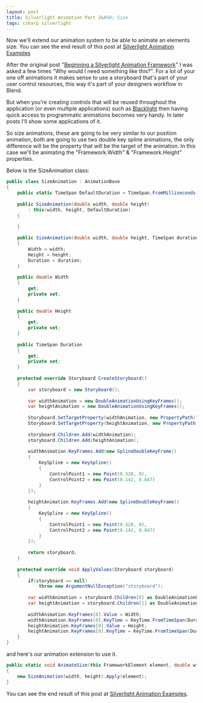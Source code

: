 ```yaml
---
layout: post
title: Silverlight Animation Part 2&#58; Size
tags: csharp silverlight
---
```


Now we&#39;ll extend our animation system to be able to animate an elements size. You can see the end result of this post at [Silverlight Animation Examples](/examples/animation)

After the original post &quot;[Beginning a Silverlight Animation Framework](/blog/posts/beginning-a-silverlight-animation-framework.aspx)&quot;
I was asked a few times &quot;Why would I need something like this?&quot;. For a
lot of your one off animations it makes sense to use a storyboard
that&#39;s part of your user control resources, this way it&#39;s part of your
designers workflow in Blend.

But when you&#39;re creating controls that will be reused throughout the application (or even multiple applications) such as [Blacklight](http://www.codeplex.com/blacklight) then having quick access to programmatic animations becomes very handy. In later posts I&#39;ll show some applications of it.

So
size animations, these are going to be very similar to our position
animation, both are going to use two double key spline animations, the
only difference will be the property that will be the target of the
animation. In this case we&#39;ll be animating the &quot;Framework.Width&quot; &amp;
&quot;Framework.Height&quot; properties.

Below is the SizeAnimation class:

``` csharp
public class SizeAnimation : AnimationBase
{
    public static TimeSpan DefaultDuration = TimeSpan.FromMilliseconds(750);
 
    public SizeAnimation(double width, double height)
        : this(width, height, DefaultDuration)
    {
 
    }
 
    public SizeAnimation(double width, double height, TimeSpan duration)
    {
        Width = width;
        Height = height;
        Duration = duration;
    }
 
    public double Width
    {
        get;
        private set;
    }
 
    public double Height
    {
        get;
        private set;
    }
 
    public TimeSpan Duration
    {
        get;
        private set;
    }
 
    protected override Storyboard CreateStoryboard()
    {
        var storyboard = new Storyboard();
 
        var widthAnimation = new DoubleAnimationUsingKeyFrames();
        var heightAnimation = new DoubleAnimationUsingKeyFrames();
 
        Storyboard.SetTargetProperty(widthAnimation, new PropertyPath("(FrameworkElement.Width)"));
        Storyboard.SetTargetProperty(heightAnimation, new PropertyPath("(FrameworkElement.Height)"));
 
        storyboard.Children.Add(widthAnimation);
        storyboard.Children.Add(heightAnimation);
 
        widthAnimation.KeyFrames.Add(new SplineDoubleKeyFrame()
        {
            KeySpline = new KeySpline()
            {
                ControlPoint1 = new Point(0.528, 0),
                ControlPoint2 = new Point(0.142, 0.847)
            }
        });
 
        heightAnimation.KeyFrames.Add(new SplineDoubleKeyFrame()
        {
            KeySpline = new KeySpline()
            {
                ControlPoint1 = new Point(0.528, 0),
                ControlPoint2 = new Point(0.142, 0.847)
            }
        });
 
        return storyboard;
    }
 
    protected override void ApplyValues(Storyboard storyboard)
    {
        if(storyboard == null)
            throw new ArgumentNullException("storyboard");
 
        var widthAnimation = storyboard.Children[0] as DoubleAnimationUsingKeyFrames;
        var heightAnimation = storyboard.Children[1] as DoubleAnimationUsingKeyFrames;
 
        widthAnimation.KeyFrames[0].Value = Width;
        widthAnimation.KeyFrames[0].KeyTime = KeyTime.FromTimeSpan(Duration);
        heightAnimation.KeyFrames[0].Value = Height;
        heightAnimation.KeyFrames[0].KeyTime = KeyTime.FromTimeSpan(Duration);
    }
}
```

and here&#39;s our animation extension to use it.

``` csharp
public static void AnimateSize(this FrameworkElement element, double width, double height)
{
    new SizeAnimation(width, height).Apply(element);
}
```
You can see the end result of this post at [Silverlight Animation Examples](/examples/animation).


